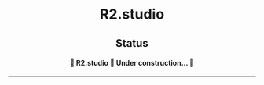 <h1 align="center" id="top">R2.studio</h1>

<!-- <div align="center">

&#xa0;

<a href="https://rahymcharyyev.github.io/WPL/">PRODUCTION</a>

</div>

<p align="center">
  <img alt="Github top language" src="https://img.shields.io/github/languages/top/RahymCharyyev/WPL?color=56BEB8">

  <img alt="Github language count" src="https://img.shields.io/github/languages/count/RahymCharyyev/WPL?color=56BEB8">

  <img alt="Repository size" src="https://img.shields.io/github/repo-size/RahymCharyyev/WPL?color=56BEB8">

  <!-- <img alt="License" src="https://img.shields.io/github/license/RahymCharyyev/WPL?color=56BEB8"> -->

  <!-- <img alt="Github issues" src="https://img.shields.io/github/issues/RahymCharyyev/WPL?color=56BEB8" /> -->

  <!-- <img alt="Github forks" src="https://img.shields.io/github/forks/RahymCharyyev/WPL?color=56BEB8" /> -->

  <!-- <img alt="Github stars" src="https://img.shields.io/github/stars/RahymCharyyev/WPL?color=56BEB8" /> -->
<!-- </p> -->

<h2 align="center" id="top">Status</h2>

<h4 align="center">
	🚧  R2.studio 🚀 Under construction...  🚧
</h4>

<hr>

<!-- <p align="center">
  <a href="#dart-about">About</a> &#xa0; | &#xa0;
  <a href="#rocket-technologies">Technologies</a> &#xa0; | &#xa0;
  <a href="#memo-screenshots">Screenshots</a> &#xa0; | &#xa0;
  <a href="#memo-contact">Contacts</a>
</p>

<br>

## :dart: About

The project of the World Putting League website. It was developed as a test task for Pro League Network. The task was to redesign and update original WPL website using HTML, CSS (Tailwind.css) and JS.

## :rocket: Technologies

The following tools were used in this project:

- [HTML](https://developer.mozilla.org/ru/docs/Web/HTML)
- [CSS](https://developer.mozilla.org/ru/docs/Web/CSS/Reference)
- [JavaScript](https://developer.mozilla.org/en-US/docs/Web/JavaScript)
- [Wow.js](https://wowjs.uk/)
- [Tailwind.css](https://tailwindcss.com/)

## :memo: Screenshots

![Alt text](1.png) \
&#xa0;
![Alt text](2.png) \
&#xa0;
![Alt text](3.png) \
&#xa0;
![Alt text](4.png) \
&#xa0;
![Alt text](5.png) \
&#xa0;

## :memo: Contact

For any inquiries or questions, please contact <a href="https://github.com/RahymCharyyev" target="_blank">Rahym Charyyev</a>

&#xa0;

<a href="#top">Back to top</a> -->
